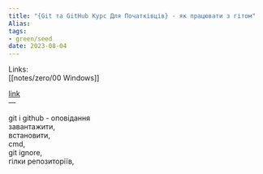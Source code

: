 ```yaml
---
title: "{Git та GitHub Курс Для Початківців} - як працювати з гітом"
Alias: 
tags:
- green/seed
date: 2023-08-04
---
```

Links:  
[[notes/zero/00 Windows]] 


[link](https://youtu.be/zZBiln_2FhM)  
— 

git і github - оповідання  
завантажити,  
встановити,  
cmd,  
git ignore,  
гілки репозиторіїв,
